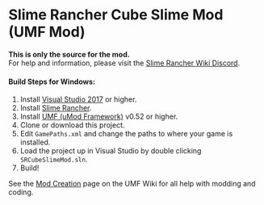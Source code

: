 # Slime Rancher Cube Slime Mod (UMF Mod)

**This is only the source for the mod.**  
For help and information, please visit the [Slime Rancher Wiki Discord](https://discord.gg/U3xHVkc).

#### Build Steps for Windows:
1. Install [Visual Studio 2017](https://visualstudio.microsoft.com/downloads/) or higher.
2. Install [Slime Rancher](https://store.steampowered.com/app/433340/).
3. Install [UMF (uMod Framework)](https://umodframework.com/download.html) v0.52 or higher.
4. Clone or download this project.
5. Edit `GamePaths.xml` and change the paths to where your game is installed.
6. Load the project up in Visual Studio by double clicking `SRCubeSlimeMod.sln`.
7. Build!

See the [Mod Creation](https://umodframework.com/wiki/Mod_Creation) page on the UMF Wiki for all help with modding and coding.